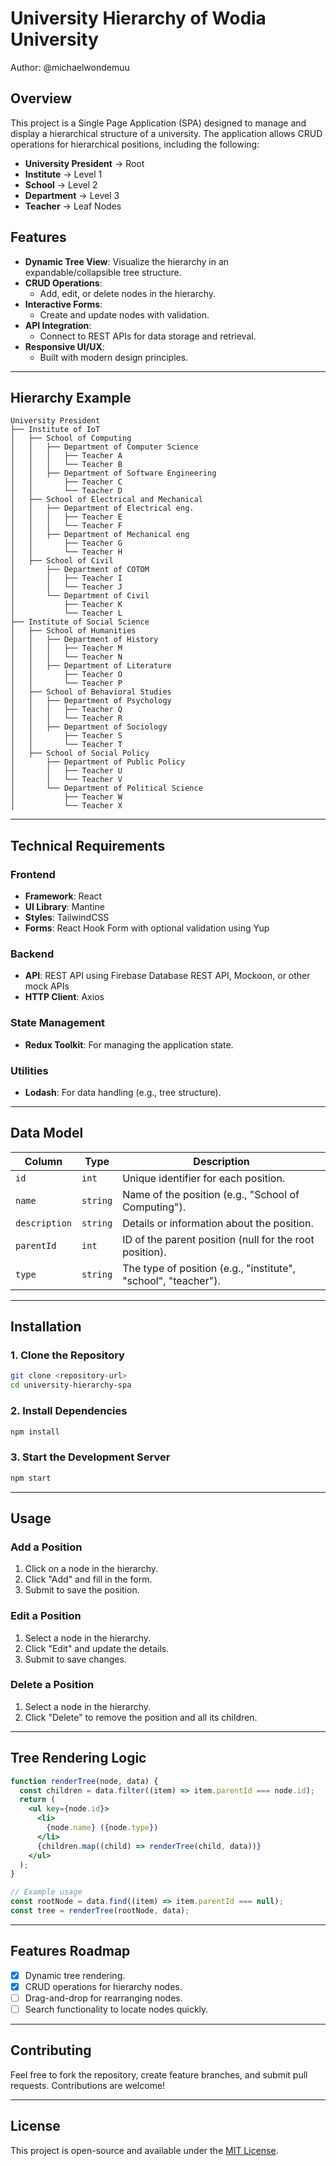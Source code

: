 # University Hierarchy of Wodia University

Author: @michaelwondemuu

## **Overview**

This project is a Single Page Application (SPA) designed to manage and display a hierarchical structure of a university. The application allows CRUD operations for hierarchical positions, including the following:

- **University President** → Root
- **Institute** → Level 1
- **School** → Level 2
- **Department** → Level 3
- **Teacher** → Leaf Nodes

## **Features**

- **Dynamic Tree View**: Visualize the hierarchy in an expandable/collapsible tree structure.
- **CRUD Operations**:
  - Add, edit, or delete nodes in the hierarchy.
- **Interactive Forms**:
  - Create and update nodes with validation.
- **API Integration**:
  - Connect to REST APIs for data storage and retrieval.
- **Responsive UI/UX**:
  - Built with modern design principles.

---

## **Hierarchy Example**

```text
University President
├── Institute of IoT
│   ├── School of Computing
│   │   ├── Department of Computer Science
│   │   │   ├── Teacher A
│   │   │   └── Teacher B
│   │   ├── Department of Software Engineering
│   │       ├── Teacher C
│   │       └── Teacher D
│   ├── School of Electrical and Mechanical
│   │   ├── Department of Electrical eng.
│   │   │   ├── Teacher E
│   │   │   └── Teacher F
│   │   ├── Department of Mechanical eng
│   │       ├── Teacher G
│   │       └── Teacher H
│   ├── School of Civil
│       ├── Department of COTOM
│       │   ├── Teacher I
│       │   └── Teacher J
│       └── Department of Civil
│           ├── Teacher K
│           └── Teacher L
├── Institute of Social Science
│   ├── School of Humanities
│   │   ├── Department of History
│   │   │   ├── Teacher M
│   │   │   └── Teacher N
│   │   ├── Department of Literature
│   │       ├── Teacher O
│   │       └── Teacher P
│   ├── School of Behavioral Studies
│   │   ├── Department of Psychology
│   │   │   ├── Teacher Q
│   │   │   └── Teacher R
│   │   ├── Department of Sociology
│   │       ├── Teacher S
│   │       └── Teacher T
│   ├── School of Social Policy
│       ├── Department of Public Policy
│       │   ├── Teacher U
│       │   └── Teacher V
│       └── Department of Political Science
│           ├── Teacher W
│           └── Teacher X

```

---

## **Technical Requirements**

### **Frontend**

- **Framework**: React
- **UI Library**: Mantine
- **Styles**: TailwindCSS
- **Forms**: React Hook Form with optional validation using Yup

### **Backend**

- **API**: REST API using Firebase Database REST API, Mockoon, or other mock APIs
- **HTTP Client**: Axios

### **State Management**

- **Redux Toolkit**: For managing the application state.

### **Utilities**

- **Lodash**: For data handling (e.g., tree structure).

---

## **Data Model**

| **Column**    | **Type** | **Description**                                                |
| ------------- | -------- | -------------------------------------------------------------- |
| `id`          | `int`    | Unique identifier for each position.                           |
| `name`        | `string` | Name of the position (e.g., "School of Computing").            |
| `description` | `string` | Details or information about the position.                     |
| `parentId`    | `int`    | ID of the parent position (null for the root position).        |
| `type`        | `string` | The type of position (e.g., "institute", "school", "teacher"). |

---

## **Installation**

### 1. Clone the Repository

```bash
git clone <repository-url>
cd university-hierarchy-spa
```

### 2. Install Dependencies

```bash
npm install
```

### 3. Start the Development Server

```bash
npm start
```

---

## **Usage**

### Add a Position

1. Click on a node in the hierarchy.
2. Click "Add" and fill in the form.
3. Submit to save the position.

### Edit a Position

1. Select a node in the hierarchy.
2. Click "Edit" and update the details.
3. Submit to save changes.

### Delete a Position

1. Select a node in the hierarchy.
2. Click "Delete" to remove the position and all its children.

---

## **Tree Rendering Logic**

```jsx
function renderTree(node, data) {
  const children = data.filter((item) => item.parentId === node.id);
  return (
    <ul key={node.id}>
      <li>
        {node.name} ({node.type})
      </li>
      {children.map((child) => renderTree(child, data))}
    </ul>
  );
}

// Example usage
const rootNode = data.find((item) => item.parentId === null);
const tree = renderTree(rootNode, data);
```

---

## **Features Roadmap**

- [x] Dynamic tree rendering.
- [x] CRUD operations for hierarchy nodes.
- [ ] Drag-and-drop for rearranging nodes.
- [ ] Search functionality to locate nodes quickly.

---

## **Contributing**

Feel free to fork the repository, create feature branches, and submit pull requests. Contributions are welcome!

---

## **License**

This project is open-source and available under the [MIT License](LICENSE).
